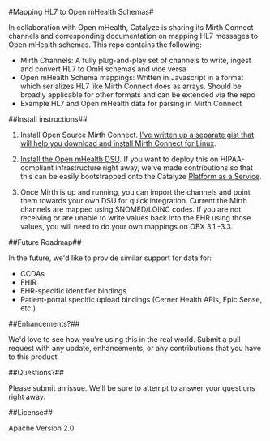 #Mapping HL7 to Open mHealth Schemas# 

In collaboration with Open mHealth, Catalyze is sharing its Mirth Connect channels and corresponding documentation on mapping HL7 messages to Open mHealth schemas. This repo contains the following:

- Mirth Channels: A fully plug-and-play set of channels to write, ingest and convert HL7 to OmH schemas and vice versa
- Open mHealth Schema mappings: Written in Javascript in a format which serializes HL7 like Mirth Connect does as arrays. Should be broadly applicable for other formats and can be extended via the repo
- Example HL7 and Open mHealth data for parsing in Mirth Connect

##Install instructions##

1) Install Open Source Mirth Connect. [I've written up a separate gist that will help you download and install Mirth Connect for Linux](https://gist.github.com/molsches/322bce27f21b65768f12).

2) [Install the Open mHealth DSU](https://github.com/openmhealth/omh-dsu-ri). If you want to deploy this on HIPAA-compliant infrastructure right away, we've made contributions so that this can be easily bootstrapped onto the Catalyze [Platform as a Service](https://catalyze.io/paas).

3) Once Mirth is up and running, you can import the channels and point them towards your own DSU for quick integration. Current the Mirth channels are mapped using SNOMED/LOINC codes. If you are not receiving or are unable to write values back into the EHR using those values, you will need to do your own mappings on OBX 3.1 -3.3. 

##Future Roadmap##

In the future, we'd like to provide similar support for data for: 

- CCDAs
- FHIR
- EHR-specific identifier bindings
- Patient-portal specific upload bindings (Cerner Health APIs, Epic Sense, etc.)

##Enhancements?##

We'd love to see how you're using this in the real world. Submit a pull request with any update, enhancements, or any contributions that you have to this product.


##Questions?##

Please submit an issue. We'll be sure to attempt to answer your questions right away.

##License##

Apache Version 2.0